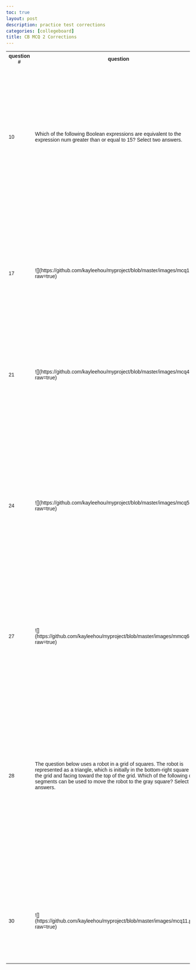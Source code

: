 ```yaml
---
toc: true
layout: post
description: practice test corrections 
categories: [collegeboard]
title: CB MCQ 2 Corrections 
---
```

<html>
<head>
<style>
table {
  font-family: arial, sans-serif;
  border-collapse: collapse;
  width: 100%;
}

td, th {
  border: 1px solid #dddddd;
  text-align: left;
  padding: 8px;
}

tr:nth-child(even) {
  background-color: #dddddd;
}
</style>
</head>
<body>

<table>
  <tr>
    <th>question #</th>
    <th>question </th>
    <th>my answer</th>
    <th>correct answer</th>
    <th>comments</th>
  </tr>
  <tr>
    <td>10</td>
    <td>Which of the following Boolean expressions are equivalent to the expression num greater than or equal to 15? Select two answers.</td>
    <td>( num greater than 15) and (num equals 15) and Not (num less than 15) </td>
    <td>(num greater than 15) or (num equals 15) and Not (num less than 15) </td>
    <td>I now realize that num greater than 15 and num equals 15 couldn't have been the correct answer, since a number can't equal fifteen AND be greater than 15. Therefore this answer is mathematically impossible and will equal to false. The correct answer should be greater than 15 OR equal to 15.</td>
  </tr>
  <tr>
    <td>17</td>
    <td>![](https://github.com/kayleehou/myproject/blob/master/images/mcq1.png?raw=true)</td>
    <td>![](https://github.com/kayleehou/myproject/blob/master/images/mcq2.png?raw=true)</td>
    <td> A and ![](https://github.com/kayleehou/myproject/blob/master/images/mcq3.png?raw=true)</td>
    <td>because we want result to be val1 and not val2, B wouldn't be the correct answer since it would result in true for both val1 and val2. Therefore, D is the correct answer since the nested if statement means that if val1 is true, than val2 will be false. Otherwise, result will be false. </td>
  </tr>
  <tr>
    <td>21</td>
    <td>![](https://github.com/kayleehou/myproject/blob/master/images/mcq4.png?raw=true)</td>
    <td>A. The number 0 is displayed.</td>
    <td>D. Nothing is displayed; the program results in an infinite loop.</td>
    <td>The program will result in an infinite loop because i will never equal 4 so the loop will go on forever. As a result, 0 won't be displayed, nothing will show up.</td>
  </tr>
  <tr>
    <td>24</td>
    <td>![](https://github.com/kayleehou/myproject/blob/master/images/mcq5.png?raw=true)</td>
    <td>C. y^3</td>
    <td>B 3y </td>
    <td>the outer repeat block is executed three times, the inner repeat block is executed y times, so the block inside will be executed 3y times. y^3 wouldn't be correct because iff the value of y was 2, the inner loop would repeat two times and the outer loop would repeat three times. The statement would be executed 3 times 2, or six times. When y = 2, the value of y raised to the third power is 8, not 6. </td>
  </tr>
  <tr>
    <td>27</td>
    <td>![](https://github.com/kayleehou/myproject/blob/master/images/mmcq6.png?raw=true)</td>
    <td>![](https://github.com/kayleehou/myproject/blob/master/images/mcq7.png?raw=true)</td>
    <td>![](https://github.com/kayleehou/myproject/blob/master/images/mcq8.png?raw=true)</td>
    <td>A isn't the correct answer because the n<-- n+1 isn't in the correct location, it should be after all the move forward rotate left instructions, not before. </td>
  </tr>
  <tr>
    <td>28</td>
    <td>The question below uses a robot in a grid of squares. The robot is represented as a triangle, which is initially in the bottom-right square of the grid and facing toward the top of the grid. Which of the following code segments can be used to move the robot to the gray square? Select two answers.</td>
    <td>![](https://github.com/kayleehou/myproject/blob/master/images/mcq9.png?raw=true)</td>
    <td>C and ![](https://github.com/kayleehou/myproject/blob/master/images/mcq10.png?raw=true)</td>
    <td>D is incorrect because this loop is nested inside another Repeat 2 times loop, these commands are executed again. At the end of execution, the robot will be in the same position at which it started. A is correct because With each iteration of the Repeat 4 times loop, the robot will move one square to the left and one square up and will remain facing up. After four of these iterations, the robot will finish in the gray square.</td>
  </tr>
    <tr>
    <td>30</td>
    <td>![](https://github.com/kayleehou/myproject/blob/master/images/mcq11.png?raw=true)</td>
    <td>![](https://github.com/kayleehou/myproject/blob/master/images/mcq12.png?raw=true)</td>
    <td>B and C</td>
    <td>drawcircle function needs to be after r ←r + 1 and y ←y + 1 otherwise the values r and y will be the same. therefore a is wrong, and b is the other correct answer. </td>
  </tr>
</table>

</body>
</html>

